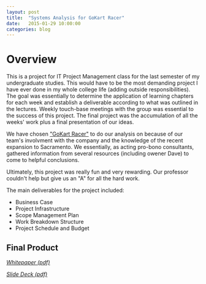 ```yaml
---
layout: post
title:  "Systems Analysis for GoKart Racer"
date:   2015-01-29 10:00:00 
categories: blog
---
```

# Overview
This is a project for IT Project Management class for the last semester of my undergraduate studies. This would have to be the most demanding project I have ever done in my whole college life (adding outside responsibilities). The goal was essentially to determine the application of learning chapters for each week and establish a deliverable according to what was outlined in the lectures. Weekly touch-base meetings with the group was essential to the success of this project. The final project was the accumulation of all the weeks' work plus a final presentation of our ideas. 

We have chosen ["GoKart Racer"](https://www.gokartracer.com/) to do our analysis on because of our team's involvment with the company and the knowledge of the recent expansion to Sacramento. We essentially, as acting pro-bono consultants, gathered  information from several resources (including owener Dave) to come to helpful conclusions.

Ultimately, this project was really fun and very rewarding. Our professor couldn't help but give us an "A" for all the hard work.

The main deliverables for the project included:

* Business Case
* Project Infrastructure
* Scope Management Plan
* Work Breakdown Structure
* Project Schedule and Budget

## Final Product
*[Whitepaper (pdf)](http://geneve.github.io/img/gkr-analysis.pdf)*

*[Slide Deck (pdf)](http://geneve.github.io/img/gkr-deck.pdf)*
